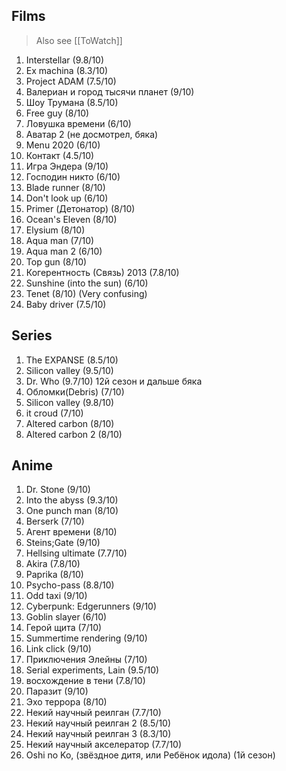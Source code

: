 ## Films

> Also see [[ToWatch]]

1. Interstellar (9.8/10)
2. Ex machina (8.3/10) 
3. Project ADAM (7.5/10)
4. Валериан и город тысячи планет (9/10)
5. Шоу Трумана (8.5/10)
6. Free guy (8/10)
7. Ловушка времени (6/10)
8. Аватар 2 (не досмотрел, бяка)
9. Menu 2020 (6/10)
10. Контакт (4.5/10)
11. Игра Эндера (9/10)
12. Господин никто (6/10)
13. Blade runner (8/10)
14. Don't look up (6/10)
15. Primer (Детонатор) (8/10)
16. Ocean's Eleven (8/10)
17. Elysium (8/10)
18. Aqua man (7/10)
19. Aqua man 2 (6/10)
20.  Top gun (8/10)
21. Когерентность (Связь) 2013 (7.8/10)
22. Sunshine (into the sun) (6/10)
23. Tenet (8/10) (Very confusing)
24. Baby driver (7.5/10)

## Series

1. The EXPANSE (8.5/10)
2. Silicon valley (9.5/10)
3. Dr. Who (9.7/10) 12й сезон и дальше бяка
4. Обломки(Debris) (7/10)
5. Silicon valley (9.8/10)
6. it croud (7/10)
7. Altered carbon (8/10)
8. Altered carbon 2 (8/10)

## Anime

1. Dr. Stone (9/10)
2. Into the abyss (9.3/10)
3. One punch man (8/10)
4. Berserk (7/10)
5. Агент времени (8/10)
6. Steins;Gate (9/10)
7. Hellsing ultimate (7.7/10)
8. Akira (7.8/10)
9. Paprika (8/10)
10. Psycho-pass (8.8/10)
11. Odd taxi (9/10)
12. Cyberpunk: Edgerunners (9/10)
13. Goblin slayer (6/10)
14. Герой щита (7/10)
15. Summertime rendering (9/10)
16. Link click (9/10)
17. Приключения Элейны (7/10)
18. Serial experiments, Lain (9.5/10)
19. восхождение в тени  (7.8/10)
20. Паразит (9/10)
21. Эхо террора (8/10)
22. Некий научный реилган (7.7/10)
23. Некий научный реилган 2 (8.5/10)
24. Некий научный реилган 3 (8.3/10)
25. Некий научный акселератор (7.7/10)
26. Oshi no Ko, (звёздное дитя, или Ребёнок идола) (1й сезон)
